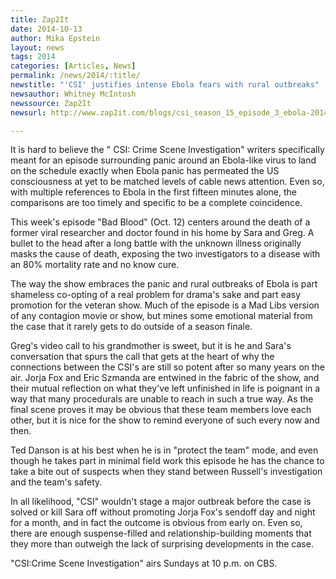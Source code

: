 ```yaml
---
title: Zap2It 
date: 2014-10-13
author: Mika Epstein
layout: news
tags: 2014
categories: [Articles, News]
permalink: /news/2014/:title/
newstitle: "'CSI' justifies intense Ebola fears with rural outbreaks"
newsauthor: Whitney McIntosh  
newssource: Zap2It  
newsurl: http://www.zap2it.com/blogs/csi_season_15_episode_3_ebola-2014-10  

---
```


It is hard to believe the " CSI: Crime Scene Investigation" writers specifically meant for an episode surrounding panic around an Ebola-like virus to land on the schedule exactly when Ebola panic has permeated the US consciousness at yet to be matched levels of cable news attention. Even so, with multiple references to Ebola in the first fifteen minutes alone, the comparisons are too timely and specific to be a complete coincidence. 

This week's episode "Bad Blood" (Oct. 12) centers around the death of a former viral researcher and doctor found in his home by Sara and Greg. A bullet to the head after a long battle with the unknown illness originally masks the cause of death, exposing the two investigators to a disease with an 80% mortality rate and no know cure. 

The way the show embraces the panic and rural outbreaks of Ebola is part shameless co-opting of a real problem for drama's sake and part easy promotion for the veteran show. Much of the episode is a Mad Libs version of any contagion movie or show, but mines some emotional material from the case that it rarely gets to do outside of a season finale. 

Greg's video call to his grandmother is sweet, but it is he and Sara's conversation that spurs the call that gets at the heart of why the connections between the CSI's are still so potent after so many years on the air. Jorja Fox and Eric Szmanda are entwined in the fabric of the show, and their mutual reflection on what they've left unfinished in life is poignant in a way that many procedurals are unable to reach in such a true way. As the final scene proves it may be obvious that these team members love each other, but it is nice for the show to remind everyone of such every now and then. 

Ted Danson is at his best when he is in "protect the team" mode, and even though he takes part in minimal field work this episode he has the chance to take a bite out of suspects when they stand between Russell's investigation and the team's safety. 

In all likelihood, "CSI" wouldn't stage a major outbreak before the case is solved or kill Sara off without promoting Jorja Fox's sendoff day and night for a month, and in fact the outcome is obvious from early on. Even so, there are enough suspense-filled and relationship-building moments that they more than outweigh the lack of surprising developments in the case. 

"CSI:Crime Scene Investigation" airs Sundays at 10 p.m. on CBS.  

